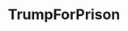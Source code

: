 ---
title: TrumpForPrison
crosslinks:
- The_Donald
- opiates
- EnoughTrumpSpam
- Trumpgret
- xkcd
- unpresidented
- OutOfTheLoop
- conspiracy
- Democrat
- facepalm
- HillaryMeltdown
- thenewcoldwar
- ShitThe_DonaldSays
- TheseFuckingAccounts
- Enhancement
- AskTrumpSupporters
- uncensorednews
- oculus
- london
---